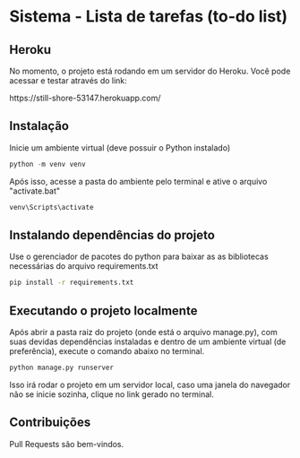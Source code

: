 # Sistema - Lista de tarefas (to-do list)

## Heroku

No momento, o projeto está rodando em um servidor do Heroku. Você pode acessar e testar através do link:
<p>https://still-shore-53147.herokuapp.com/</p>

## Instalação

Inicie um ambiente virtual (deve possuir o Python instalado)

```python
python -m venv venv
```

Após isso, acesse a pasta do ambiente pelo terminal e ative o arquivo "activate.bat"

```bash
venv\Scripts\activate
```

## Instalando dependências do projeto

Use o gerenciador de pacotes do python para baixar as as bibliotecas necessárias do arquivo requirements.txt

```bash
pip install -r requirements.txt
```

## Executando o projeto localmente

Após abrir a pasta raiz do projeto (onde está o arquivo manage.py), com suas devidas dependências instaladas e dentro de um ambiente virtual (de preferência), execute o comando abaixo no terminal.

```bash
python manage.py runserver
```
Isso irá rodar o projeto em um servidor local, caso uma janela do navegador não se inicie sozinha, clique no link gerado no terminal.

## Contribuições

Pull Requests são bem-vindos.
